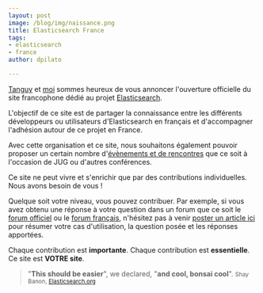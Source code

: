 ```yaml
---
layout: post
image: /blog/img/naissance.png
title: Elasticsearch France
tags: 
- elasticsearch
- france
author: dpilato

---
```


[Tanguy](/authors.html#tlrx) et [moi](/authors.html#dpilato) sommes heureux de vous annoncer l'ouverture officielle du site francophone dédié au projet [Elasticsearch](http://www.elasticsearch.org/).

L'objectif de ce site est de partager la connaissance entre les différents développeurs ou utilisateurs d'Elasticsearch en français et
d'accompagner l'adhésion autour de ce projet en France.

Avec cette organisation et ce site, nous souhaitons également pouvoir proposer un certain nombre d'[évènements et de rencontres](/agenda.html) que ce soit
à l'occasion de JUG ou d'autres conférences.

Ce site ne peut vivre et s'enrichir que par des contributions individuelles. Nous avons besoin de vous !

Quelque soit votre niveau, vous pouvez contribuer. Par exemple, si vous avez obtenu une réponse à votre question dans un forum
que ce soit le [forum officiel](https://groups.google.com/group/elasticsearch) ou le [forum français](/ml.html), n'hésitez pas à 
venir [poster un article ici](/joinus.html) pour résumer votre cas d'utilisation, la question posée et les réponses apportées.

Chaque contribution est **importante**. Chaque contribution est **essentielle**. Ce site est **VOTRE site**.

<blockquote>
"<strong>This should be easier</strong>", we declared, "<strong>and cool, bonsai cool</strong>".
<small>Shay Banon, <a href="http://www.elasticsearch.org/">Elasticsearch.org</a></small>
</blockquote>
